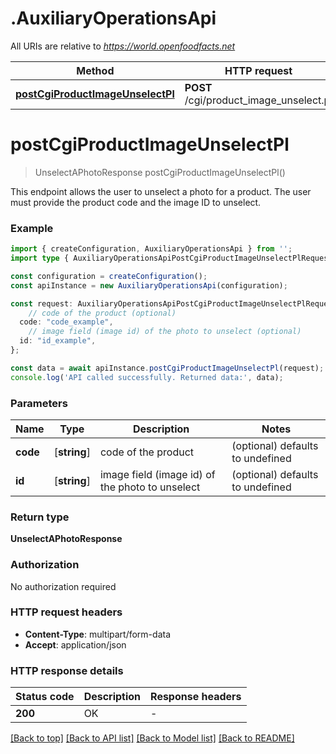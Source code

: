 # .AuxiliaryOperationsApi

All URIs are relative to *https://world.openfoodfacts.net*

Method | HTTP request | Description
------------- | ------------- | -------------
[**postCgiProductImageUnselectPl**](AuxiliaryOperationsApi.md#postCgiProductImageUnselectPl) | **POST** /cgi/product_image_unselect.pl | Unselect A Photo


# **postCgiProductImageUnselectPl**
> UnselectAPhotoResponse postCgiProductImageUnselectPl()

This endpoint allows the user to unselect a photo for a product. The user must provide the product code and the image ID to unselect. 

### Example


```typescript
import { createConfiguration, AuxiliaryOperationsApi } from '';
import type { AuxiliaryOperationsApiPostCgiProductImageUnselectPlRequest } from '';

const configuration = createConfiguration();
const apiInstance = new AuxiliaryOperationsApi(configuration);

const request: AuxiliaryOperationsApiPostCgiProductImageUnselectPlRequest = {
    // code of the product (optional)
  code: "code_example",
    // image field (image id) of the photo to unselect (optional)
  id: "id_example",
};

const data = await apiInstance.postCgiProductImageUnselectPl(request);
console.log('API called successfully. Returned data:', data);
```


### Parameters

Name | Type | Description  | Notes
------------- | ------------- | ------------- | -------------
 **code** | [**string**] | code of the product | (optional) defaults to undefined
 **id** | [**string**] | image field (image id) of the photo to unselect | (optional) defaults to undefined


### Return type

**UnselectAPhotoResponse**

### Authorization

No authorization required

### HTTP request headers

 - **Content-Type**: multipart/form-data
 - **Accept**: application/json


### HTTP response details
| Status code | Description | Response headers |
|-------------|-------------|------------------|
**200** | OK |  -  |

[[Back to top]](#) [[Back to API list]](README.md#documentation-for-api-endpoints) [[Back to Model list]](README.md#documentation-for-models) [[Back to README]](README.md)


